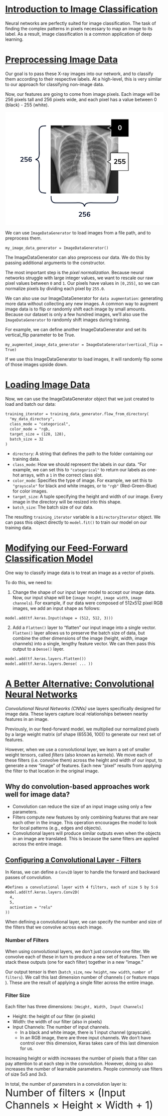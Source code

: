 # [Introduction to Image Classification](https://www.codecademy.com/paths/build-deep-learning-models-with-tensorflow/tracks/dlsp-classification-track/modules/dlsp-image-classification/lessons/image-classification/exercises/introduction-to-image-classification)
Neural networks are perfectly suited for image classification.
The task of finding the complex patterns in pixels necessary to map an image to its label.
As a result, image classification is a common application of deep learning.

# [Preprocessing Image Data](https://www.codecademy.com/paths/build-deep-learning-models-with-tensorflow/tracks/dlsp-classification-track/modules/dlsp-image-classification/lessons/image-classification/exercises/preprocessing-image-data)
Our goal is to pass these X-ray images into our network, and to classify them according to their respective labels.
At a high-level, this is very similar to our approach for classifying non-image data.

Now, our features are going to come from image pixels.
Each image will be 256 pixels tall and 256 pixels wide, and each pixel has a value between 0 (black) - 255 (white).

![X-ray image](xray_diagram_labeled.png)

We can use `ImageDataGenerator` to load images from a file path, and to preprocess them. 
```
my_image_data_generator = ImageDataGenerator()
```
The ImageDataGenerator can also preprocess our data.
We do this by passing additional arguments to the constructor.

The most important step is the *pixel normalization*.
Because neural networks struggle with large integer values, we want to rescale our raw pixel values between `0` and `1`.
Our pixels have values in `[0,255]`, so we can normalize pixels by dividing each pixel by `255.0`.

We can also use our ImageDataGenerator for `data augmentation`: generating more data without collecting any new images.
A common way to augment image data is to flip or randomly shift each image by small amounts.
Because our dataset is only a few hundred images, we’ll also use the `ImageDataGenerator` to randomly shift images during training.

For example, we can define another ImageDataGenerator and set its vertical_flip parameter to be True.
```
my_augmented_image_data_generator = ImageDataGenerator(vertical_flip = True)
```
If we use this ImageDataGenerator to load images, it will randomly flip some of those images upside down.

# [Loading Image Data](https://www.codecademy.com/paths/build-deep-learning-models-with-tensorflow/tracks/dlsp-classification-track/modules/dlsp-image-classification/lessons/image-classification/exercises/loading-image-data)
Now, we can use the ImageDataGenerator object that we just created to load and batch our data:
```
training_iterator = training_data_generator.flow_from_directory(
  "my_data_directory",
  class_mode = "categorical",
  color_mode = "rgb,
  target_size = (128, 128),
  batch_size = 32
)
```
* `directory`: A string that defines the path to the folder containing our training data.
* `class_mode`: How we should represent the labels in our data. “For example, we can set this to `"categorical"` to return our labels as one-hot arrays, with a `1` in the correct class slot.
* `color_mode`: Specifies the type of image. For example, we set this to `"grayscale"` for black and white images, or to `"rgb"` (Red-Green-Blue) for color images.
* `target_size`: A tuple specifying the height and width of our image. Every image in the directory will be resized into this shape.
* `batch_size`: The batch size of our data.

The resulting `training_iterator` variable is a `DirectoryIterator` object. We can pass this object directly to `model.fit()` to train our model on our training data.

# [Modifying our Feed-Forward Classification Model](https://www.codecademy.com/paths/build-deep-learning-models-with-tensorflow/tracks/dlsp-classification-track/modules/dlsp-image-classification/lessons/image-classification/exercises/modifying-our-feed-forward-classification-model)
One way to classify image data is to treat an image as a vector of pixels.

To do this, we need to:
1. Change the shape of our input layer model to accept our image data. Now, our input shape will be (`image height`, `image width`, `image channels`). 
For example, if our data were composed of 512x512 pixel RGB images, we add an input shape as follows:
```
model.add(tf.keras.Input(shape = (512, 512, 3)))
```
2. Add a `Flatten()` layer to “flatten” our input image into a single vector.
`Flatten()` layer allows us to preserve the batch size of data, but combine the other dimensions of the image (height, width, image channels) into a single, lengthy feature vector.
We can then pass this output to a `Dense()` layer.
```
model.add(tf.keras.layers.Flatten())
model.add(tf.keras.layers.Dense( ... ))
```

# [A Better Alternative: Convolutional Neural Networks](https://www.codecademy.com/paths/build-deep-learning-models-with-tensorflow/tracks/dlsp-classification-track/modules/dlsp-image-classification/lessons/image-classification/exercises/a-better-alternative-convolutional-neural-networks)
*Convolutional Neural Networks (CNNs)* use layers specifically designed for image data. 
These layers capture local relationships between nearby features in an image.

Previously, in our feed-forward model, we multiplied our normalized pixels by a large weight matrix (of shape (65536, 100)) to generate our next set of features.

However, when we use a convolutional layer, we learn a set of smaller weight tensors, called *filters* (also known as *kernels*).
We move each of these filters (i.e. convolve them) across the height and width of our input, to generate a new “image” of features.
Each new “pixel” results from applying the filter to that location in the original image.

## Why do convolution-based approaches work well for image data?
* Convolution can reduce the size of an input image using only a few parameters.
* Filters compute new features by only combining features that are near each other in the image. 
This operation encourages the model to look for local patterns (e.g., edges and objects).
* Convolutional layers will produce similar outputs even when the objects in an image are translated.
This is because the same filters are applied across the entire image.

## [Configuring a Convolutional Layer - Filters](https://www.codecademy.com/paths/build-deep-learning-models-with-tensorflow/tracks/dlsp-classification-track/modules/dlsp-image-classification/lessons/image-classification/exercises/configuring-a-convolutional-layer-filters)
In Keras, we can define a `Conv2D` layer to handle the forward and backward passes of convolution.
```
#Defines a convolutional layer with 4 filters, each of size 5 by 5:ó
model.add(tf.keras.layers.Conv2D(
  4, 
  5, 
  activation = "relu"
))  
```
When defining a convolutional layer, we can specify the number and size of the filters that we convolve across each image.

### Number of Filters
When using convolutional layers, we don’t just convolve one filter.
We convolve each of these in turn to produce a new set of features. 
Then we stack these outputs (one for each filter) together in a new “image.”

Our output tensor is then (`batch_size`, `new height`, `new width`, `number of filters`).
We call this last dimension number of channels ( or feature maps ). 
These are the result of applying a single filter across the entire image.

### Filter Size
Each filter has three dimensions: `[Height, Width, Input Channels]`
* Height: the height of our filter (in pixels)
* Width: the width of our filter (also in pixels)
* Input Channels: The number of input channels. 
  * In a black and white image, there is 1 input channel (grayscale). 
  * In an RGB image, there are three input channels. 
We don’t have control over this dimension, Keras takes care of this last dimension for us.

Increasing height or width increases the number of pixels that a filter can pay attention to at each step in the convolution. 
However, doing so also increases the number of learnable parameters. 
People commonly use filters of size 5x5 and 3x3.

In total, the number of parameters in a convolution layer is:   
<font size="6">Number of filters × (Input Channels × Height × Width + 1)</font>

